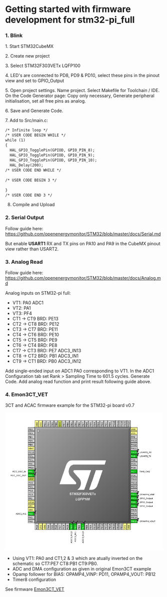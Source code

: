 # Getting started with firmware development for stm32-pi_full

### 1. Blink

1\. Start STM32CubeMX

2\. Create new project

3\. Select STM32F303VETx LQFP100

4\. LED's are connected to PD8, PD9 & PD10, select these pins in the pinout view and set to GPIO_Output

5\. Open project settings. Name project. Select Makefile for Toolchain / IDE. On the Code Generator page: Copy only necessary, Generate peripheral initialisation, set all free pins as analog.

6\. Save and Generate Code.

7\. Add to Src/main.c:

    /* Infinite loop */
    /* USER CODE BEGIN WHILE */
    while (1)
    {
      HAL_GPIO_TogglePin(GPIOD, GPIO_PIN_8);
      HAL_GPIO_TogglePin(GPIOD, GPIO_PIN_9);
      HAL_GPIO_TogglePin(GPIOD, GPIO_PIN_10);
      HAL_Delay(200);
    /* USER CODE END WHILE */

    /* USER CODE BEGIN 3 */

    }
    /* USER CODE END 3 */
    
8. Compile and Upload

### 2. Serial Output

Follow guide here: https://github.com/openenergymonitor/STM32/blob/master/docs/Serial.md
 
But enable **USART1** RX and TX pins on PA10 and PA9 in the CubeMX pinout view rather than USART2.

### 3. Analog Read

Follow guide here: https://github.com/openenergymonitor/STM32/blob/master/docs/Analog.md

Analog inputs on STM32-pi full:

- VT1: PA0 ADC1
- VT2: PA1
- VT3: PF4
- CT1 -> CT9 BRD: PE13
- CT2 -> CT8 BRD: PE12
- CT3 -> CT7 BRD: PE11
- CT4 -> CT6 BRD: PE10
- CT5 -> CT5 BRD: PE9
- CT6 -> CT4 BRD: PE8
- CT7 -> CT3 BRD: PE7 ADC3_IN13
- CT8 -> CT2 BRD: PB1 ADC3_IN1
- CT9 -> CT1 BRD: PB0 ADC3_IN12

Add single-ended input on ADC1 PA0 corresponding to VT1. In the ADC1 Configuration tab set Rank > Sampling Time to 601.5 cycles. Generate Code. Add analog read function and print result following guide above.

### 4. Emon3CT_VET

3CT and ACAC firmware example for the STM32-pi board v0.7

![pinout.png](../images/Emon3CT_VET/pinout.png)

- Using VT1: PA0 and CT1,2 & 3 which are atually inverted on the schematic so CT7:PE7 CT8:PB1 CT9:PB0.
- ADC and DMA configuration as given in original Emon3CT example
- Opamp follower for BIAS: OPAMP4_VINP: PD11, OPAMP4_VOUT: PB12
- Timer8 configuration

See firmware [Emon3CT_VET](../Emon3CT_VET)




